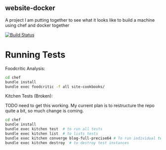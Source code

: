 website-docker
------------
A project I am putting together to see what it looks like to build a machine using chef and docker together

[![Build Status](https://drone.io/github.com/charliek/website-chef/status.png)](https://drone.io/github.com/charliek/website-docker/latest)

Running Tests
=============

Foodcritic Analysis:

```bash
cd chef
bundle install
bundle exec foodcritic -f all site-cookbooks/
```

Kitchen Tests (Broken):

TODO need to get this working. My current plan is to restructure the repo quite a bit, so much change is coming.

```bash
cd chef
bundle install
bundle exec kitchen test  # to run all tests
bundle exec kitchen list  # to lists tests
bundle exec kitchen converge blog-full-precise64 # To run individual test
bundle exec kitchen destroy  # to destroy test instances
```
